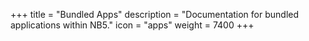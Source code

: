 +++
title = "Bundled Apps"
description = "Documentation for bundled applications within NB5."
icon = "apps"
weight = 7400
+++
